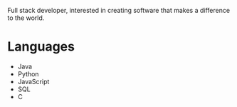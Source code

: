 Full stack developer, interested in creating software that makes a difference to the world.

# Languages 
- Java
- Python
- JavaScript
- SQL
- C
